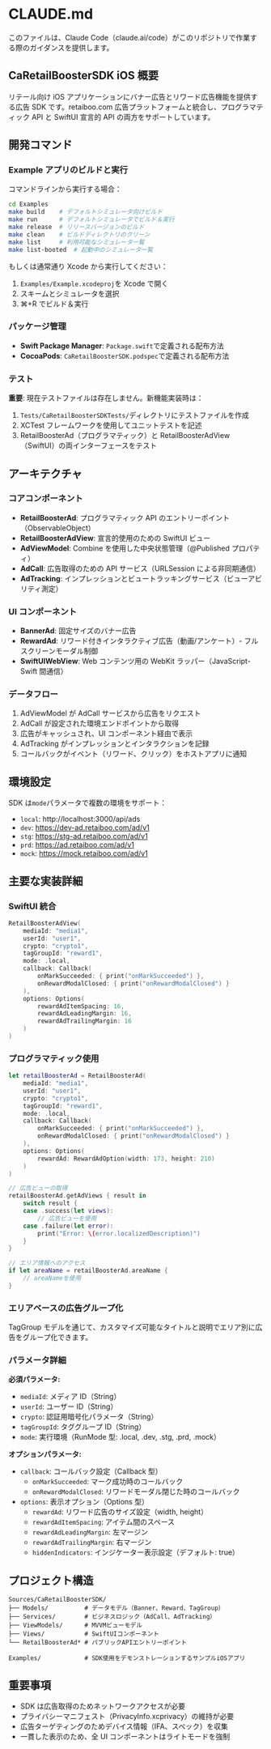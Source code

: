 # CLAUDE.md

このファイルは、Claude Code（claude.ai/code）がこのリポジトリで作業する際のガイダンスを提供します。

## CaRetailBoosterSDK iOS 概要

リテール向け iOS アプリケーションにバナー広告とリワード広告機能を提供する広告 SDK です。retaiboo.com 広告プラットフォームと統合し、プログラマティック API と SwiftUI 宣言的 API の両方をサポートしています。

## 開発コマンド

### Example アプリのビルドと実行

コマンドラインから実行する場合：

```bash
cd Examples
make build    # デフォルトシミュレータ向けビルド
make run      # デフォルトシミュレータでビルド＆実行
make release  # リリースバージョンのビルド
make clean    # ビルドディレクトリのクリーン
make list     # 利用可能なシミュレータ一覧
make list-booted  # 起動中のシミュレータ一覧
```

もしくは通常通り Xcode から実行してください：

1. `Examples/Example.xcodeproj`を Xcode で開く
2. スキームとシミュレータを選択
3. ⌘+R でビルド＆実行

### パッケージ管理

- **Swift Package Manager**: `Package.swift`で定義される配布方法
- **CocoaPods**: `CaRetailBoosterSDK.podspec`で定義される配布方法

### テスト

**重要**: 現在テストファイルは存在しません。新機能実装時は：

1. `Tests/CaRetailBoosterSDKTests/`ディレクトリにテストファイルを作成
2. XCTest フレームワークを使用してユニットテストを記述
3. RetailBoosterAd（プログラマティック）と RetailBoosterAdView（SwiftUI）の両インターフェースをテスト

## アーキテクチャ

### コアコンポーネント

- **RetailBoosterAd**: プログラマティック API のエントリーポイント（ObservableObject）
- **RetailBoosterAdView**: 宣言的使用のための SwiftUI ビュー
- **AdViewModel**: Combine を使用した中央状態管理（@Published プロパティ）
- **AdCall**: 広告取得のための API サービス（URLSession による非同期通信）
- **AdTracking**: インプレッションとビュートラッキングサービス（ビューアビリティ測定）

### UI コンポーネント

- **BannerAd**: 固定サイズのバナー広告
- **RewardAd**: リワード付きインタラクティブ広告（動画/アンケート）- フルスクリーンモーダル制御
- **SwiftUIWebView**: Web コンテンツ用の WebKit ラッパー（JavaScript-Swift 間通信）

### データフロー

1. AdViewModel が AdCall サービスから広告をリクエスト
2. AdCall が設定された環境エンドポイントから取得
3. 広告がキャッシュされ、UI コンポーネント経由で表示
4. AdTracking がインプレッションとインタラクションを記録
5. コールバックがイベント（リワード、クリック）をホストアプリに通知

## 環境設定

SDK は`mode`パラメータで複数の環境をサポート：

- `local`: http://localhost:3000/api/ads
- `dev`: https://dev-ad.retaiboo.com/ad/v1
- `stg`: https://stg-ad.retaiboo.com/ad/v1
- `prd`: https://ad.retaiboo.com/ad/v1
- `mock`: https://mock.retaiboo.com/ad/v1

## 主要な実装詳細

### SwiftUI 統合

```swift
RetailBoosterAdView(
    mediaId: "media1",
    userId: "user1",
    crypto: "crypto1",
    tagGroupId: "reward1",
    mode: .local,
    callback: Callback(
        onMarkSucceeded: { print("onMarkSucceeded") },
        onRewardModalClosed: { print("onRewardModalClosed") }
    ),
    options: Options(
        rewardAdItemSpacing: 16,
        rewardAdLeadingMargin: 16,
        rewardAdTrailingMargin: 16
    )
)
```

### プログラマティック使用

```swift
let retailBoosterAd = RetailBoosterAd(
    mediaId: "media1",
    userId: "user1",
    crypto: "crypto1",
    tagGroupId: "reward1",
    mode: .local,
    callback: Callback(
        onMarkSucceeded: { print("onMarkSucceeded") },
        onRewardModalClosed: { print("onRewardModalClosed") }
    ),
    options: Options(
        rewardAd: RewardAdOption(width: 173, height: 210)
    )
)

// 広告ビューの取得
retailBoosterAd.getAdViews { result in
    switch result {
    case .success(let views):
        // 広告ビューを使用
    case .failure(let error):
        print("Error: \(error.localizedDescription)")
    }
}

// エリア情報へのアクセス
if let areaName = retailBoosterAd.areaName {
    // areaNameを使用
}
```

### エリアベースの広告グループ化

TagGroup モデルを通じて、カスタマイズ可能なタイトルと説明でエリア別に広告をグループ化できます。

### パラメータ詳細

**必須パラメータ:**

- `mediaId`: メディア ID（String）
- `userId`: ユーザー ID（String）
- `crypto`: 認証用暗号化パラメータ（String）
- `tagGroupId`: タググループ ID（String）
- `mode`: 実行環境（RunMode 型: .local, .dev, .stg, .prd, .mock）

**オプションパラメータ:**

- `callback`: コールバック設定（Callback 型）
  - `onMarkSucceeded`: マーク成功時のコールバック
  - `onRewardModalClosed`: リワードモーダル閉じた時のコールバック
- `options`: 表示オプション（Options 型）
  - `rewardAd`: リワード広告のサイズ設定（width, height）
  - `rewardAdItemSpacing`: アイテム間のスペース
  - `rewardAdLeadingMargin`: 左マージン
  - `rewardAdTrailingMargin`: 右マージン
  - `hiddenIndicators`: インジケーター表示設定（デフォルト: true）

## プロジェクト構造

```
Sources/CaRetailBoosterSDK/
├── Models/          # データモデル（Banner、Reward、TagGroup）
├── Services/        # ビジネスロジック（AdCall、AdTracking）
├── ViewModels/      # MVVMビューモデル
├── Views/           # SwiftUIコンポーネント
└── RetailBoosterAd* # パブリックAPIエントリーポイント

Examples/            # SDK使用をデモンストレーションするサンプルiOSアプリ
```

## 重要事項

- SDK は広告取得のためネットワークアクセスが必要
- プライバシーマニフェスト（PrivacyInfo.xcprivacy）の維持が必要
- 広告ターゲティングのためデバイス情報（IFA、スペック）を収集
- 一貫した表示のため、全 UI コンポーネントはライトモードを強制
